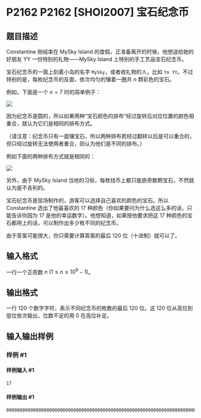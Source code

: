# P2162 P2162 [SHOI2007] 宝石纪念币

## 题目描述

Constantine 刚结束在 MySky Island 的度假，正准备离开的时候，他想送给她的好朋友 YY 一份特别的礼物——MySky Island 上特别的手工艺品宝石纪念币。

宝石纪念币的一面上刻着小岛的名字 `MySky`，或者收礼物的人，比如 `to YY`。不过特别的是，每枚纪念币的反面，依次均匀的镶着一圈共 $n$ 颗彩色的宝石。

例如，下面是一个 $n=7$ 时的简单例子：

![](https://cdn.luogu.com.cn/upload/image_hosting/l936rcm4.png)

因为纪念币是圆的，所以如果两种“宝石颜色的排布”经过旋转后对应位置的颜色相重合，就认为它们是相同的排布方式。

（请注意：纪念币只有一面镶宝石，所以两种排布若经过翻转以后是可以重合的，但只经过旋转无法使两者重合，则认为他们是不同的排布。）

例如下面的两种排布方式就是相同的：

![](https://cdn.luogu.com.cn/upload/image_hosting/o7uxs4ti.png)

另外，由于 MySky Island 当地的习俗，每枚钱币上都只能嵌奇数颗宝石，不然就认为是不吉利的。

宝石纪念币是现场制作的，游客可以选择自己喜欢的颜色的宝石。所以 Constantine 选出了他最喜欢的 $17$ 种颜色（你如果要问为什么选这么多的话，只能告诉你因为 $17$ 是他的幸运数字）。他想知道，如果按他要求把这 ${17}$ 种颜色的宝石都用上的话，可以制作出多少枚不同的纪念币。

由于答案可能很大，你只需要计算答案的最后 $120$ 位（十进制）就可以了。

## 输入格式

一行一个正奇数 $n\ (1 \le n \le 10^9-1)$。

## 输出格式

一行 $120$ 个数字字符，表示不同纪念币的枚数的最后 $120$ 位。这 $120$ 位从高位到低位依次输出，位数不足的用 $0$ 在高位补足。

## 输入输出样例

### 样例 #1

#### 样例输入 #1

```
17
```

#### 样例输出 #1

```
000000000000000000000000000000000000000000000000000000000000000000000000000000000000000000000000000000000020922789888000
```
